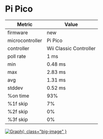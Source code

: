 # Pi Pico

| Metric          | Value                  |
| --------------- | ---------------------- |
| firmware        | new                    |
| microcontroller | Pi Pico                |
| controller      | Wii Classic Controller |
| poll rate       | 1 ms                   |
| min             | 0.48 ms                |
| max             | 2.83 ms                |
| avg             | 1.31 ms                |
| stddev          | 0.52 ms                |
| %on time        | 93%                    |
| %1f skip        | 7%                     |
| %2f skip        | 0%                     |
| %3f skip        | 0%                     |

[![Graph](../../assets/images/results/santroller_classic_n.png){: class="big-image" }](../../assets/images/results/santroller_classic_n.png)

